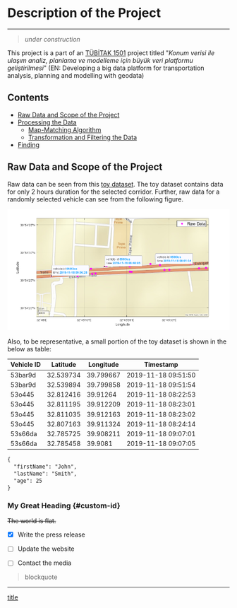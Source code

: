 # Description of the Project
---
> *under construction*


This project is a part of an [TÜBİTAK 1501](https://www.tubitak.gov.tr/en/funds/industry/national-support-programmes/content-1501-industrial-rd-projects-grant-programme) project titled "*Konum verisi ile ulaşım analiz, planlama ve modelleme için büyük veri platformu geliştirilmesi*" (EN: Developing a big data platform for transportation analysis, planning and modelling with geodata)

## Contents

- [Raw Data and Scope of the Project](#raw-data-and-scope-of-the-project)
- [Processing the Data](#process-data)
  - [Map-Matching Algorithm](#map-matching-algo)
  - [Transformation and Filtering the Data](#transformation-and-filtering)
- [Finding](#findings)


## Raw Data and Scope of the Project

Raw data can be seen from this [toy dataset](https://raw.githubusercontent.com/kkocamaz/GPS_transport/main/input_data/08_00-10_00-non-duplicated.csv). The toy dataset contains data for only 2 hours duration for the selected corridor. Further, raw data for a randomly selected vehicle can see from the following figure.

![Raw Data Figure](figs/readme/raw_data.png)

Also, to be representative, a small portion of the toy dataset is shown in the below as table:

| Vehicle ID | Latitude | Longitude | Timestamp |
| ----------- | ----------- | ----------- | ----------- |
| 53bar9d | 32.539734 | 39.799667 | 2019-11-18 09:51:50
| 53bar9d | 32.539894 | 39.799858 | 2019-11-18 09:51:54
| 53o445 | 32.812416 | 39.91264 | 2019-11-18 08:22:53
| 53o445 | 32.811195 | 39.912209 | 2019-11-18 08:23:01
| 53o445 | 32.811035 | 39.912163 | 2019-11-18 08:23:02
| 53o445 | 32.807163 | 39.911324 | 2019-11-18 08:24:14
| 53s66da | 32.785725 | 39.908211 | 2019-11-18 09:07:01
| 53s66da | 32.785458 | 39.9081 | 2019-11-18 09:07:05



```
{
  "firstName": "John",
  "lastName": "Smith",
  "age": 25
}
```

### My Great Heading {#custom-id}

~~The world is flat.~~

- [x] Write the press release
- [ ] Update the website
- [ ] Contact the media



> blockquote


---

[title](https://www.example.com)